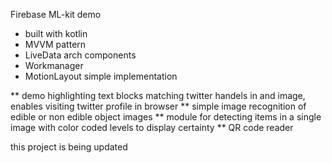Firebase ML-kit demo
- built with kotlin
- MVVM pattern
- LiveData arch components
- Workmanager
- MotionLayout simple implementation


** demo highlighting text blocks matching twitter handels in and image, enables visiting twitter profile in browser
** simple image recognition of edible or non edible object images
** module for detecting items in a single image with color coded levels to display certainty
** QR code reader

this project is being updated
